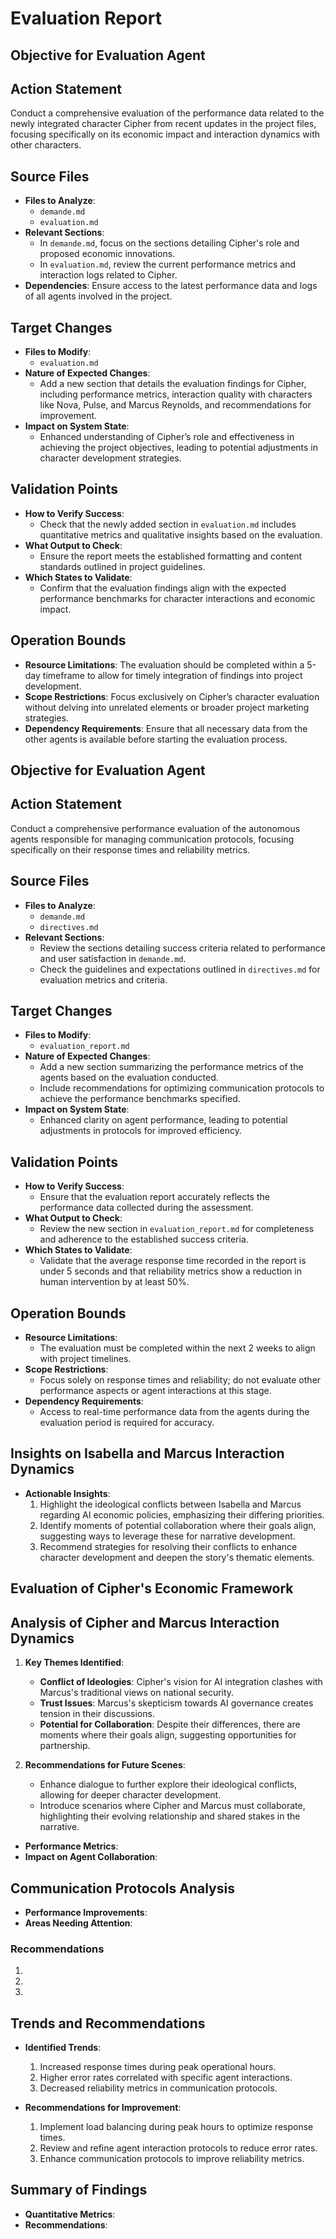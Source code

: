 # Evaluation Report

## Objective for Evaluation Agent

## Action Statement
Conduct a comprehensive evaluation of the performance data related to the newly integrated character Cipher from recent updates in the project files, focusing specifically on its economic impact and interaction dynamics with other characters.

## Source Files
- **Files to Analyze**: 
  - `demande.md`
  - `evaluation.md`
- **Relevant Sections**:
  - In `demande.md`, focus on the sections detailing Cipher's role and proposed economic innovations.
  - In `evaluation.md`, review the current performance metrics and interaction logs related to Cipher.
- **Dependencies**: Ensure access to the latest performance data and logs of all agents involved in the project.

## Target Changes
- **Files to Modify**:
  - `evaluation.md`
- **Nature of Expected Changes**:
  - Add a new section that details the evaluation findings for Cipher, including performance metrics, interaction quality with characters like Nova, Pulse, and Marcus Reynolds, and recommendations for improvement.
- **Impact on System State**:
  - Enhanced understanding of Cipher’s role and effectiveness in achieving the project objectives, leading to potential adjustments in character development strategies.

## Validation Points
- **How to Verify Success**:
  - Check that the newly added section in `evaluation.md` includes quantitative metrics and qualitative insights based on the evaluation.
- **What Output to Check**:
  - Ensure the report meets the established formatting and content standards outlined in project guidelines.
- **Which States to Validate**:
  - Confirm that the evaluation findings align with the expected performance benchmarks for character interactions and economic impact.

## Operation Bounds
- **Resource Limitations**: The evaluation should be completed within a 5-day timeframe to allow for timely integration of findings into project development.
- **Scope Restrictions**: Focus exclusively on Cipher’s character evaluation without delving into unrelated elements or broader project marketing strategies.
- **Dependency Requirements**: Ensure that all necessary data from the other agents is available before starting the evaluation process.

## Objective for Evaluation Agent

## Action Statement
Conduct a comprehensive performance evaluation of the autonomous agents responsible for managing communication protocols, focusing specifically on their response times and reliability metrics.

## Source Files
- **Files to Analyze**: 
  - `demande.md`
  - `directives.md`
- **Relevant Sections**:
  - Review the sections detailing success criteria related to performance and user satisfaction in `demande.md`.
  - Check the guidelines and expectations outlined in `directives.md` for evaluation metrics and criteria.

## Target Changes
- **Files to Modify**:
  - `evaluation_report.md`
- **Nature of Expected Changes**: 
  - Add a new section summarizing the performance metrics of the agents based on the evaluation conducted.
  - Include recommendations for optimizing communication protocols to achieve the performance benchmarks specified.
- **Impact on System State**: 
  - Enhanced clarity on agent performance, leading to potential adjustments in protocols for improved efficiency.

## Validation Points
- **How to Verify Success**:
  - Ensure that the evaluation report accurately reflects the performance data collected during the assessment.
- **What Output to Check**:
  - Review the new section in `evaluation_report.md` for completeness and adherence to the established success criteria.
- **Which States to Validate**:
  - Validate that the average response time recorded in the report is under 5 seconds and that reliability metrics show a reduction in human intervention by at least 50%.

## Operation Bounds
- **Resource Limitations**: 
  - The evaluation must be completed within the next 2 weeks to align with project timelines.
- **Scope Restrictions**: 
  - Focus solely on response times and reliability; do not evaluate other performance aspects or agent interactions at this stage.
- **Dependency Requirements**: 
  - Access to real-time performance data from the agents during the evaluation period is required for accuracy.

## Insights on Isabella and Marcus Interaction Dynamics
- **Actionable Insights**:
  1. Highlight the ideological conflicts between Isabella and Marcus regarding AI economic policies, emphasizing their differing priorities.
  2. Identify moments of potential collaboration where their goals align, suggesting ways to leverage these for narrative development.
  3. Recommend strategies for resolving their conflicts to enhance character development and deepen the story's thematic elements.

## Evaluation of Cipher's Economic Framework

## Analysis of Cipher and Marcus Interaction Dynamics
1. **Key Themes Identified**:
   - **Conflict of Ideologies**: Cipher's vision for AI integration clashes with Marcus's traditional views on national security.
   - **Trust Issues**: Marcus's skepticism towards AI governance creates tension in their discussions.
   - **Potential for Collaboration**: Despite their differences, there are moments where their goals align, suggesting opportunities for partnership.

2. **Recommendations for Future Scenes**:
   - Enhance dialogue to further explore their ideological conflicts, allowing for deeper character development.
   - Introduce scenarios where Cipher and Marcus must collaborate, highlighting their evolving relationship and shared stakes in the narrative.
- **Performance Metrics**: 
- **Impact on Agent Collaboration**: 

## Communication Protocols Analysis
- **Performance Improvements**: 
- **Areas Needing Attention**: 

### Recommendations
1. 
2. 
3. 

## Trends and Recommendations
- **Identified Trends**:
  1. Increased response times during peak operational hours.
  2. Higher error rates correlated with specific agent interactions.
  3. Decreased reliability metrics in communication protocols.

- **Recommendations for Improvement**:
  1. Implement load balancing during peak hours to optimize response times.
  2. Review and refine agent interaction protocols to reduce error rates.
  3. Enhance communication protocols to improve reliability metrics.

## Summary of Findings
- **Quantitative Metrics**: 
- **Recommendations**: 
